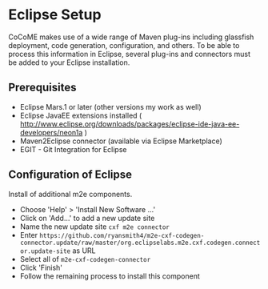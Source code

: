 # Eclipse Setup

CoCoME makes use of a wide range of Maven plug-ins including glassfish
deployment, code generation, configuration, and others. To be able to
process this information in Eclipse, several plug-ins and connectors 
must be added to your Eclipse installation.

## Prerequisites

- Eclipse Mars.1 or later (other versions my work as well)
- Eclipse JavaEE extensions installed ( http://www.eclipse.org/downloads/packages/eclipse-ide-java-ee-developers/neon1a )
- Maven2Eclipse connector (available via Eclipse Marketplace)
- EGIT - Git Integration for Eclipse

## Configuration of Eclipse

Install of additional m2e components.

- Choose 'Help' > 'Install New Software ...'
- Click on 'Add...' to add a new update site
- Name the new update site `cxf m2e connector`
- Enter `https://github.com/ryansmith4/m2e-cxf-codegen-connector.update/raw/master/org.eclipselabs.m2e.cxf.codegen.connector.update-site`
  as URL
- Select all of `m2e-cxf-codegen-connector`
- Click 'Finish'
- Follow the remaining process to install this component


